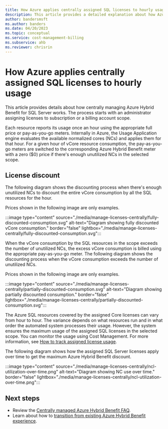 ```yaml
---
title: How Azure applies centrally assigned SQL licenses to hourly usage
description: This article provides a detailed explanation about how Azure applies centrally assigned SQL licenses to hourly usage with Azure Hybrid Benefit.
author: bandersmsft
ms.author: banders
ms.date: 04/20/2023
ms.topic: conceptual
ms.service: cost-management-billing
ms.subservice: ahb
ms.reviewer: chrisrin
---
```


# How Azure applies centrally assigned SQL licenses to hourly usage

This article provides details about how centrally managing Azure Hybrid Benefit for SQL Server works. The process starts with an administrator assigning licenses to subscription or a billing account scope.

Each resource reports its usage once an hour using the appropriate full price or pay-as-you-go meters. Internally in Azure, the Usage Application engine evaluates the available normalized cores (NCs) and applies them for that hour. For a given hour of vCore resource consumption, the pay-as-you-go meters are switched to the corresponding Azure Hybrid Benefit meter with a zero ($0) price if there's enough unutilized NCs in the selected scope.

## License discount 

The following diagram shows the discounting process when there's enough unutilized NCs to discount the entire vCore consumption by all the SQL resources for the hour.

Prices shown in the following image are only examples.

:::image type="content" source="./media/manage-licenses-centrally/fully-discounted-consumption.svg" alt-text="Diagram showing fully discounted vCore consumption." border="false" lightbox="./media/manage-licenses-centrally/fully-discounted-consumption.svg":::


When the vCore consumption by the SQL resources in the scope exceeds the number of unutilized NCs, the excess vCore consumption is billed using the appropriate pay-as-you-go meter. The following diagram shows the discounting process when the vCore consumption exceeds the number of unutilized NCs.

Prices shown in the following image are only examples.

:::image type="content" source="./media/manage-licenses-centrally/partially-discounted-consumption.svg" alt-text="Diagram showing partially discounted consumption." border="false" lightbox="./media/manage-licenses-centrally/partially-discounted-consumption.svg":::

The Azure SQL resources covered by the assigned Core licenses can vary from hour to hour. The variance depends on what resources run and in what order the automated system processes their usage. However, the system ensures the maximum usage of the assigned SQL licenses in the selected scope. You can monitor the usage using Cost Management. For more information, see [How to track assigned license usage](create-sql-license-assignments.md#track-assigned-license-use).

The following diagram shows how the assigned SQL Server licenses apply over time to get the maximum Azure Hybrid Benefit discount.

:::image type="content" source="./media/manage-licenses-centrally/ncl-utilization-over-time.png" alt-text="Diagram showing NC use over time." border="false" lightbox="./media/manage-licenses-centrally/ncl-utilization-over-time.png":::

## Next steps

- Review the [Centrally managed Azure Hybrid Benefit FAQ](faq-azure-hybrid-benefit-scope.yml).
- Learn about how to [transition from existing Azure Hybrid Benefit experience](transition-existing.md).
